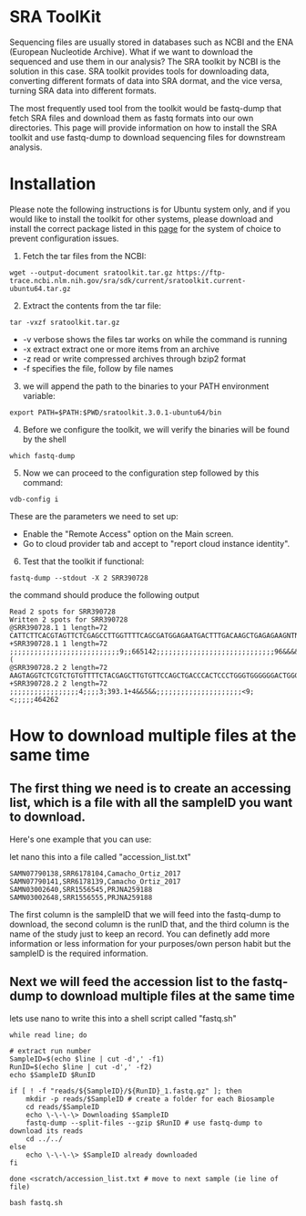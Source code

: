 # SRA ToolKit
Sequencing files are usually stored in databases such as NCBI and the ENA (European Nucleotide Archive). What if we want to download the sequenced and use them in our analysis? The SRA toolkit by NCBI is the solution in this case. SRA toolkit provides tools for downloading data, converting different formats of data into SRA dormat, and the vice versa, turning SRA data into different formats. 

The most frequently used tool from the toolkit would be fastq-dump that fetch SRA files and download them as fastq formats into our own directories. This page will provide information on how to install the SRA toolkit and use fastq-dump to download sequencing files for downstream analysis. 

# Installation
Please note the following instructions is for Ubuntu system only, and if you would like to install the toolkit for other systems, please download and install the correct package listed in this [page](https://github.com/ncbi/sra-tools/wiki/02.-Installing-SRA-Toolkit) for the system of choice to prevent configuration issues. 

1. Fetch the tar files from the NCBI: 
```
wget --output-document sratoolkit.tar.gz https://ftp-trace.ncbi.nlm.nih.gov/sra/sdk/current/sratoolkit.current-ubuntu64.tar.gz
```

2. Extract the contents from the tar file:
```
tar -vxzf sratoolkit.tar.gz
```
- -v verbose shows the files tar works on while the command is running
- -x extract extract one or more items from an archive
- -z read or write compressed archives through bzip2 format
- -f specifies the file, follow by file names

3. we will append the path to the binaries to your PATH environment variable:
```
export PATH=$PATH:$PWD/sratoolkit.3.0.1-ubuntu64/bin
```

4. Before we configure the toolkit, we will verify the binaries will be found by the shell
```
which fastq-dump
```

5.  Now we can proceed to the configuration step followed by this command:
```
vdb-config i
```
These are the parameters we need to set up:
- Enable the "Remote Access" option on the Main screen.
- Go to cloud provider tab and accept to "report cloud instance identity".

6. Test that the toolkit if functional:
```
fastq-dump --stdout -X 2 SRR390728
```

the command should produce the following output
```
Read 2 spots for SRR390728
Written 2 spots for SRR390728
@SRR390728.1 1 length=72
CATTCTTCACGTAGTTCTCGAGCCTTGGTTTTCAGCGATGGAGAATGACTTTGACAAGCTGAGAGAAGNTNC
+SRR390728.1 1 length=72
;;;;;;;;;;;;;;;;;;;;;;;;;;;9;;665142;;;;;;;;;;;;;;;;;;;;;;;;;;;;;96&&&&(
@SRR390728.2 2 length=72
AAGTAGGTCTCGTCTGTGTTTTCTACGAGCTTGTGTTCCAGCTGACCCACTCCCTGGGTGGGGGGACTGGGT
+SRR390728.2 2 length=72
;;;;;;;;;;;;;;;;;4;;;;3;393.1+4&&5&&;;;;;;;;;;;;;;;;;;;;;<9;<;;;;;464262
```

# How to download multiple files at the same time
## The first thing we need is to create an accessing list, which is a file with all the sampleID you want to download. 
Here's one example that you can use: 

let nano this into a file called "accession_list.txt" 
```
SAMN07790138,SRR6178104,Camacho_Ortiz_2017
SAMN07790141,SRR6178139,Camacho_Ortiz_2017
SAMN03002640,SRR1556545,PRJNA259188
SAMN03002648,SRR1556555,PRJNA259188
```
The first column is the sampleID that we will feed into the fastq-dump to download, the second column is the runID that, and the third column is the name of the study just to keep an record. You can definetly add more information or less information for your purposes/own person habit but the sampleID is the required information. 

## Next we will feed the accession list to the fastq-dump to download multiple files at the same time
lets use nano to write this into a shell script called "fastq.sh"
```
while read line; do

# extract run number
SampleID=$(echo $line | cut -d',' -f1)
RunID=$(echo $line | cut -d',' -f2)
echo $SampleID $RunID

if [ ! -f "reads/${SampleID}/${RunID}_1.fastq.gz" ]; then
	mkdir -p reads/$SampleID # create a folder for each Biosample
	cd reads/$SampleID
	echo \-\-\-\> Downloading $SampleID
	fastq-dump --split-files --gzip $RunID # use fastq-dump to download its reads
	cd ../../
else
	echo \-\-\-\> $SampleID already downloaded
fi

done <scratch/accession_list.txt # move to next sample (ie line of file)
```

```
bash fastq.sh
```
